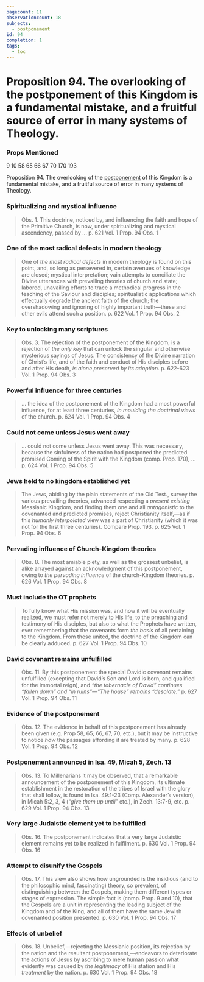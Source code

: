 ```yaml
---
pagecount: 11
observationcount: 18
subjects:
  - postponement
id: 94
completion: 1
tags:
  - toc
---
```

# Proposition 94. The overlooking of the postponement of this Kingdom is a fundamental mistake, and a fruitful source of error in many systems of Theology.

### Props Mentioned
9 10 58 65 66 67 70 170 193

Proposition 94. The overlooking of the [postponement](postponement) of this Kingdom is a fundamental mistake, and a fruitful source of error in many systems of Theology.

### Spiritualizing and mystical influence
>Obs. 1. This doctrine, noticed by, and influencing the faith and hope of the Primitive Church, is now, under spiritualizing and mystical ascendency, passed by ...
>p. 621 Vol. 1 Prop. 94 Obs. 1
### One of the most radical defects in modern theology
>One of *the most radical defects* in modern theology is found on this point, and, so long as persevered in, certain avenues of knowledge are closed; mystical interpretation; vain attempts to conciliate the Divine utterances with prevailing theories of church and state; labored, unavailing efforts to trace a methodical progress in the teaching of the Saviour and disciples; spiritualistic applications which effectually degrade the ancient faith of the church; the overshadowing and ignoring of highly important truth—these and other evils attend such a position.
>p. 622 Vol. 1 Prop. 94 Obs. 2
### Key to unlocking many scriptures
>Obs. 3. The rejection of the postponement of the Kingdom, is a rejection of *the only key* that can unlock the singular and otherwise mysterious sayings of Jesus. The consistency of the Divine narration of Christ’s life, and of the faith and conduct of His disciples before and after His death, *is alone preserved by its adoption*.
>p. 622-623 Vol. 1 Prop. 94 Obs. 3
### Powerful influence for three centuries
>... the idea of the postponement of the Kingdom had a most powerful influence, for at least three centuries, *in moulding the doctrinal views* of the church.
>p. 624 Vol. 1 Prop. 94 Obs. 4
### Could not come unless Jesus went away
>... could not come unless Jesus went away. This was necessary, because the sinfulness of the nation had postponed the predicted promised Coming of the Spirit with the Kingdom (comp. Prop. 170), ...
>p. 624 Vol. 1 Prop. 94 Obs. 5
### Jews held to no kingdom established yet
>The Jews, abiding by the plain statements of the Old Test., survey the various prevailing theories, advanced respecting a *present existing* Messianic Kingdom, and finding them one and all *antagonistic* to the covenanted and predicted promises, reject Christianity itself,—as if this *humanly interpolated* view was a part of Christianity (which it was not for the first three centuries). Compare Prop. 193.
>p. 625 Vol. 1 Prop. 94 Obs. 6
### Pervading influence of Church-Kingdom theories
>Obs. 8. The most amiable piety, as well as the grossest unbelief, is alike arrayed against an acknowledgment of this postponement, owing to *the pervading influence* of the church-Kingdom theories.
>p. 626 Vol. 1 Prop. 94 Obs. 8
### Must include the OT prophets
>To fully know what His mission was, and how it will be eventually realized, we must refer not merely to His life, to the preaching and testimony of His disciples, but also to what the Prophets have written, ever remembering that the covenants form *the basis* of all pertaining to the Kingdom. From these united, the doctrine of the Kingdom can be clearly adduced.
>p. 627 Vol. 1 Prop. 94 Obs. 10
### David covenant remains unfulfilled
>Obs. 11. By this postponement the special Davidic covenant remains unfulfilled (excepting that David’s Son and Lord is born, and qualified for the immortal reign), and *“the tabernacle of David” continues “fallen down” and “in ruins”—"The house” remains “desolate.”*
>p. 627 Vol. 1 Prop. 94 Obs. 11
### Evidence of the postponement
>Obs. 12. The evidence in behalf of this postponement has already been given (e.g. Prop 58, 65, 66, 67, 70, etc.), but it may be instructive to notice *how* the passages affording it are treated by many.
>p. 628 Vol. 1 Prop. 94 Obs. 12
### Postponement announced in Isa. 49, Micah 5, Zech. 13
>Obs. 13. To Millenarians it may be observed, that a remarkable announcement of the postponement of this Kingdom, its ultimate establishment in the restoration of the tribes of Israel with the glory that shall follow, is found in Isa. 49:1-23 (Comp. Alexander’s version), in Micah 5:2, 3, 4 (“*give them up until*” etc.), in Zech. 13:7-9, etc.
>p. 629 Vol. 1 Prop. 94 Obs. 13
### Very large Judaistic element yet to be fulfilled
>Obs. 16. The postponement indicates that a very large Judaistic element remains yet to be realized in fulfilment.
>p. 630 Vol. 1 Prop. 94 Obs. 16
### Attempt to disunify the Gospels
>Obs. 17. This view also shows how ungrounded is the insidious (and to the philosophic mind, fascinating) theory, so prevalent, of distinguishing between the Gospels, making them different types or stages of expression. The simple fact is (comp. Prop. 9 and 10), that the Gospels are a unit in representing the leading subject of the Kingdom and of the King, and all of them have the same Jewish covenanted position presented.
>p. 630 Vol. 1 Prop. 94 Obs. 17
### Effects of unbelief
>Obs. 18. Unbelief,—rejecting the Messianic position, its rejection by the nation and the resultant postponement,—endeavors to deteriorate the actions of Jesus by ascribing to mere human passion what evidently was caused by *the legitimacy* of His station and His *treatment* by the nation.
>p. 630 Vol. 1 Prop. 94 Obs. 18

